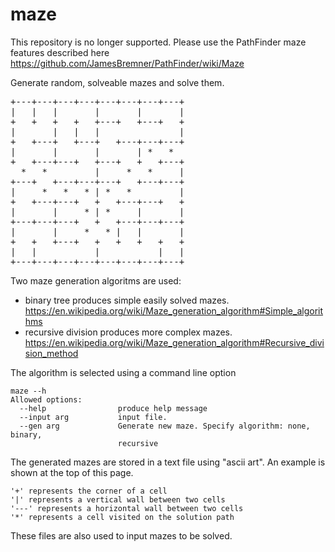 # maze

This repository is no longer supported.  Please use the PathFinder maze features described here https://github.com/JamesBremner/PathFinder/wiki/Maze

Generate random, solveable mazes and solve them.

<pre>
+---+---+---+---+---+---+---+---+
|   |   |       |       |       |
+   +   +   +   +---+   +---+   +
|       |   |   |               |
+   +---+   +---+   +---+---+---+
|       |       |       | *   *  
+   +---+---+   +---+   +   +---+
  *   *         |     *   *     |
+---+   +---+---+---+   +---+---+
|     *   *   * | *   *         |
+   +---+---+   +   +---+---+   +
|       |     * | *     |       |
+---+---+---+   +   +---+---+---+
|       |     *   * |   |       |
+   +   +---+   +   +   +   +   +
|   |           |           |   |
+---+---+---+---+---+---+---+---+
</pre>

Two maze generation algoritms are used:

 - binary tree produces simple easily solved mazes. https://en.wikipedia.org/wiki/Maze_generation_algorithm#Simple_algorithms
 - recursive division produces more complex mazes. https://en.wikipedia.org/wiki/Maze_generation_algorithm#Recursive_division_method
 
 The algorithm is selected using a command line option
```
maze --h
Allowed options:
  --help                produce help message
  --input arg           input file.
  --gen arg             Generate new maze. Specify algorithm: none, binary,
                        recursive
```

The generated mazes are stored in a text file using "ascii art".  An example is shown at the top of this page.

```
'+' represents the corner of a cell
'|' represents a vertical wall between two cells
'---' represents a horizontal wall between two cells
'*' represents a cell visited on the solution path
```

These files are also used to input mazes to be solved.
